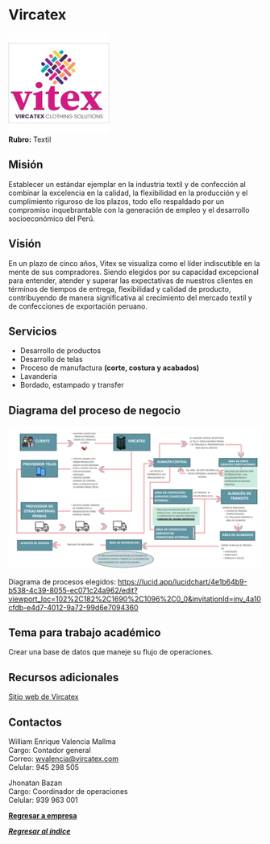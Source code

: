 # Vircatex
![Vircatex](Logo-Vircatex.jpg)\
**Rubro:** Textil

## Misión
Establecer un estándar ejemplar en la industria textil y de confección al combinar la excelencia en la calidad, la flexibilidad en la producción y el cumplimiento riguroso de los plazos, todo ello respaldado por un compromiso inquebrantable con la generación de empleo y el desarrollo socioeconómico del Perú.

## Visión
En un plazo de cinco años, Vitex se visualiza como el líder indiscutible en la mente de sus compradores. Siendo elegidos por su capacidad excepcional para entender, atender y superar las expectativas de nuestros clientes en términos de tiempos de entrega, flexibilidad y calidad de producto, contribuyendo de manera significativa al crecimiento del mercado textil y de confecciones de exportación peruano.

## Servicios
- Desarrollo de productos
- Desarrollo de telas
- Proceso de manufactura **(corte, costura y acabados)**
- Lavanderia
- Bordado, estampado y transfer

## Diagrama del proceso de negocio
![Proceso de negocio](Proceso%20de%20negocio-Vircatex.png)

Diagrama de procesos elegidos: https://lucid.app/lucidchart/4e1b64b9-b538-4c39-8055-ec071c24a962/edit?viewport_loc=102%2C182%2C1690%2C1096%2C0_0&invitationId=inv_4a10cfdb-e4d7-4012-9a72-99d6e7094360

## Tema para trabajo académico
Crear una base de datos que maneje su flujo de operaciones.

## Recursos adicionales
[Sitio web de Vircatex](https://vircatex.com)

## Contactos
William Enrique Valencia Mallma\
Cargo: Contador general\
Correo: wvalencia@vircatex.com\
Celular: 945 298 505

Jhonatan Bazan\
Cargo: Coordinador de operaciones\
Celular: 939 963 001

**[Regresar a empresa](../empresa.md)**

***[Regresar al índice](../../README.md)***
